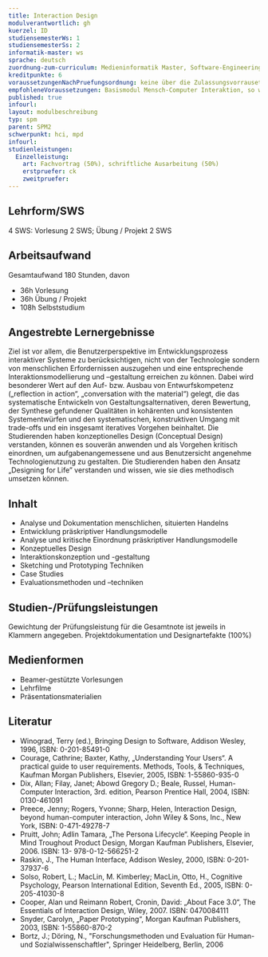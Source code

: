 ```yaml
---
title: Interaction Design
modulverantwortlich: gh
kuerzel: ID
studiensemesterWs: 1
studiensemesterSs: 2
informatik-master: ws
sprache: deutsch
zuordnung-zum-curriculum: Medieninformatik Master, Software-Engineering Master
kreditpunkte: 6
voraussetzungenNachPruefungsordnung: keine über die Zulassungsvorrausetzungen zum Studium hinausgehenden
empfohleneVoraussetzungen: Basismodul Mensch-Computer Interaktion, so wie durch die GI e.V. publiziert
published: true
infourl: 
layout: modulbeschreibung
typ: spm
parent: SPM2
schwerpunkt: hci, mpd
infourl: 
studienleistungen:
  Einzelleistung:
    art: Fachvortrag (50%), schriftliche Ausarbeitung (50%)
    erstpruefer: ck
    zweitpruefer: 
---
```


## Lehrform/SWS
4 SWS: Vorlesung 2 SWS; Übung / Projekt 2 SWS

## Arbeitsaufwand
Gesamtaufwand 180 Stunden, davon
- 36h Vorlesung
- 36h Übung / Projekt
- 108h Selbststudium



## Angestrebte Lernergebnisse
Ziel ist vor allem, die Benutzerperspektive im Entwicklungsprozess interaktiver Systeme zu berücksichtigen, nicht von der Technologie sondern von menschlichen Erfordernissen auszugehen und eine entsprechende Interaktionsmodellierung und –gestaltung erreichen zu können. Dabei wird besonderer Wert auf den Auf- bzw. Ausbau von Entwurfskompetenz („reflection in action“, „conversation with the material“) gelegt, die das systematische Entwickeln von Gestaltungsalternativen, deren Bewertung, der Synthese gefundener Qualitäten in kohärenten und konsistenten Systementwürfen und den systematischen, konstruktiven Umgang mit trade-offs und ein insgesamt iteratives Vorgehen beinhaltet.
Die Studierenden haben konzeptionelles Design (Conceptual Design) verstanden, können es souverän anwenden und als Vorgehen kritisch einordnen, um aufgabenangemessene und aus Benutzersicht angenehme Technologienutzung zu gestalten. Die Studierenden haben den Ansatz „Designing for Life” verstanden und wissen, wie sie dies methodisch umsetzen können.

## Inhalt
- Analyse und Dokumentation menschlichen, situierten Handelns
- Entwicklung präskriptiver Handlungsmodelle
- Analyse und kritische Einordnung präskriptiver Handlungsmodelle
- Konzeptuelles Design
- Interaktionskonzeption und -gestaltung
- Sketching und Prototyping Techniken
- Case Studies
- Evaluationsmethoden und –techniken

## Studien-/Prüfungsleistungen
Gewichtung der Prüfungsleistung für die Gesamtnote ist jeweils in Klammern angegeben.
Projektdokumentation und Designartefakte (100%)

## Medienformen
- Beamer-gestützte Vorlesungen
- Lehrfilme
- Präsentationsmaterialien


## Literatur
- Winograd, Terry (ed.), Bringing Design to Software, Addison Wesley, 1996, ISBN: 0-201-85491-0
- Courage, Cathrine; Baxter, Kathy, „Understanding Your Users“. A practical guide to user requirements. Methods, Tools, & Techniques, Kaufman Morgan Publishers, Elsevier, 2005, ISBN: 1-55860-935-0
- Dix, Allan; Filay, Janet; Abowd Gregory D.; Beale, Russel, Human-Computer Interaction, 3rd. edition, Pearson Prentice Hall, 2004, ISBN: 0130-461091
- Preece, Jenny; Rogers, Yvonne; Sharp, Helen, Interaction Design, beyond human-computer interaction, John Wiley & Sons, Inc., New York, ISBN: 0-471-49278-7
- Pruitt, John; Adlin Tamara, „The Persona Lifecycle“. Keeping People in Mind Troughout Product Design, Morgan Kaufman Publishers, Elsevier, 2006. ISBN: 13- 978-0-12-566251-2
- Raskin, J., The Human Interface, Addison Wesley, 2000, ISBN: 0-201-37937-6
- Solso, Robert, L.; MacLin, M. Kimberley; MacLin, Otto, H., Cognitive Psychology, Pearson International Edition, Seventh Ed., 2005, ISBN: 0-205-41030-8
- Cooper, Alan und Reimann Robert, Cronin, David: „About Face 3.0“, The Essentials of Interaction Design, Wiley, 2007. ISBN: 0470084111
- Snyder, Carolyn, „Paper Prototyping“, Morgan Kaufman Publishers, 2003, ISBN: 1-55860-870-2
- Bortz, J.; Döring, N., "Forschungsmethoden und Evaluation für Human- und Sozialwissenschaftler", Springer Heidelberg, Berlin, 2006

